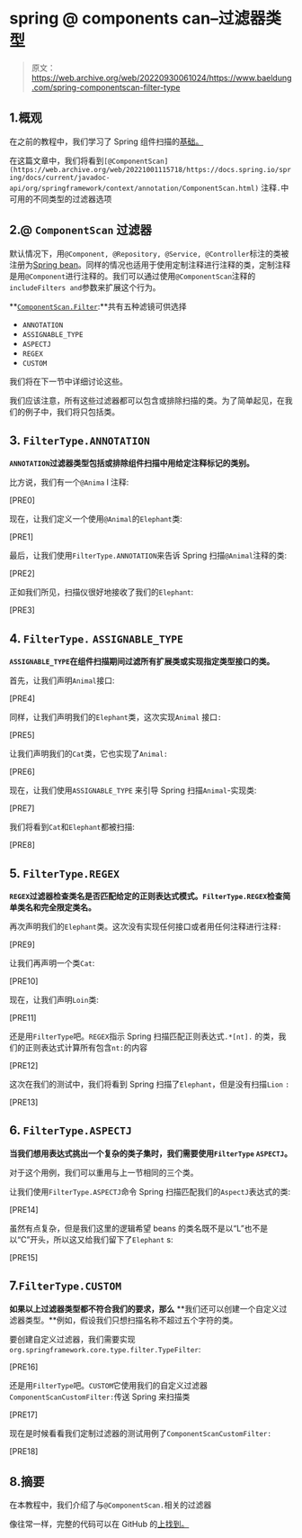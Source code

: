 # spring @ components can–过滤器类型

> 原文：<https://web.archive.org/web/20220930061024/https://www.baeldung.com/spring-componentscan-filter-type>

## 1.概观

在之前的教程中，我们学习了 Spring 组件扫描的[基础。](/web/20221001115718/https://www.baeldung.com/spring-component-scanning)

在这篇文章中，我们将看到`[@ComponentScan](https://web.archive.org/web/20221001115718/https://docs.spring.io/spring/docs/current/javadoc-api/org/springframework/context/annotation/ComponentScan.html)` 注释`.`中可用的不同类型的过滤器选项

## 2.@ `ComponentScan` 过滤器

默认情况下，用`@Component, @Repository, @Service, @Controller`标注的类被注册为[Spring bean](/web/20221001115718/https://www.baeldung.com/spring-bean)。同样的情况也适用于使用定制注释进行注释的类，定制注释是用`@Component`进行注释的。我们可以通过使用`@ComponentScan`注释的`includeFilters and`参数来扩展这个行为。

**[`ComponentScan.Filter`](https://web.archive.org/web/20221001115718/https://docs.spring.io/spring/docs/current/javadoc-api/org/springframework/context/annotation/ComponentScan.Filter.html):**共有五种滤镜可供选择

*   `ANNOTATION`
*   `ASSIGNABLE_TYPE`
*   `ASPECTJ`
*   `REGEX`
*   `CUSTOM`

我们将在下一节中详细讨论这些。

我们应该注意，所有这些过滤器都可以包含或排除扫描的类。为了简单起见，在我们的例子中，我们将只包括类。

## 3. `FilterType.ANNOTATION`

**`ANNOTATION`过滤器类型包括或排除组件扫描中用给定注释标记的类别。**

比方说，我们有一个`@Anima` l 注释:

[PRE0]

现在，让我们定义一个使用`@Animal`的`Elephant`类:

[PRE1]

最后，让我们使用`FilterType.ANNOTATION`来告诉 Spring 扫描`@Animal`注释的类:

[PRE2]

正如我们所见，扫描仪很好地接收了我们的`Elephant`:

[PRE3]

## 4. `FilterType.` `ASSIGNABLE_TYPE`

**`ASSIGNABLE_TYPE`在组件扫描期间过滤所有扩展类或实现指定类型接口的类。**

首先，让我们声明`Animal`接口:

[PRE4]

同样，让我们声明我们的`Elephant`类，这次实现`Animal` 接口`:`

[PRE5]

让我们声明我们的`Cat`类，它也实现了`Animal:`

[PRE6]

现在，让我们使用`ASSIGNABLE_TYPE` 来引导 Spring 扫描`Animal`-实现类:

[PRE7]

我们将看到`Cat`和`Elephant`都被扫描:

[PRE8]

## 5. `FilterType.REGEX`

**`REGEX`过滤器检查类名是否匹配给定的正则表达式模式。`FilterType.REGEX`检查简单类名和完全限定类名。**

再次声明我们的`Elephant`类。这次没有实现任何接口或者用任何注释进行注释`:`

[PRE9]

让我们再声明一个类`Cat`:

[PRE10]

现在，让我们声明`Loin`类:

[PRE11]

还是用`FilterType`吧。`REGEX`指示 Spring 扫描匹配正则表达式`.*[nt].` 的类，我们的正则表达式计算所有包含`nt:`的内容

[PRE12]

这次在我们的测试中，我们将看到 Spring 扫描了`Elephant`，但是没有扫描`Lion` `:`

[PRE13]

## 6. `FilterType.ASPECTJ`

**当我们想用表达式挑出一个复杂的类子集时，我们需要使用`FilterType` `ASPECTJ`。**

对于这个用例，我们可以重用与上一节相同的三个类。

让我们使用`FilterType.ASPECTJ`命令 Spring 扫描匹配我们的`AspectJ`表达式的类:

[PRE14]

虽然有点复杂，但是我们这里的逻辑希望 beans 的类名既不是以“L”也不是以“C”开头，所以这又给我们留下了`Elephant` s:

[PRE15]

## 7.`FilterType.CUSTOM`

**如果以上过滤器类型都不符合我们的要求，那么** **我们还可以创建一个自定义过滤器类型。**例如，假设我们只想扫描名称不超过五个字符的类。

要创建自定义过滤器，我们需要实现`org.springframework.core.type.filter.TypeFilter`:

[PRE16]

还是用`FilterType`吧。`CUSTOM`它使用我们的自定义过滤器`ComponentScanCustomFilter:`传送 Spring 来扫描类

[PRE17]

现在是时候看看我们定制过滤器的测试用例了`ComponentScanCustomFilter:`

[PRE18]

## 8.摘要

在本教程中，我们介绍了与`@ComponentScan.`相关的过滤器

像往常一样，完整的代码可以在 GitHub 的[上找到。](https://web.archive.org/web/20221001115718/https://github.com/eugenp/tutorials/tree/master/spring-boot-modules/spring-boot-di)